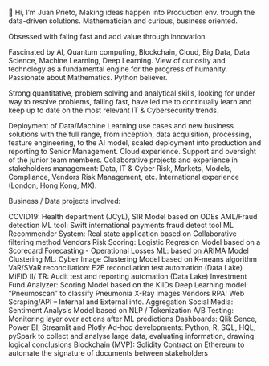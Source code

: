 👋 Hi, I’m Juan Prieto, Making ideas happen into Production env. trough the data-driven solutions.
Mathematician and curious, business oriented.

Obsessed with faling fast and add value through innovation.

Fascinated by AI, Quantum computing, Blockchain, Cloud, Big Data, Data Science, Machine Learning, Deep Learning. View of curiosity and technology as a fundamental engine for the progress of humanity. Passionate about Mathematics. Python believer.

Strong quantitative, problem solving and analytical skills, looking for under way to resolve problems, failing fast, have led me to continually learn and keep up to date on the most relevant IT & Cybersecurity trends. 

Deployment of Data/Machine Learning use cases and new business solutions with the full range, from inception, data acquisition, processing, feature engineering, to the AI model, scaled deployment into production and reporting to Senior Management. Cloud experience. Support and oversight of the junior team members. Collaborative projects and experience in stakeholders management: Data, IT & Cyber Risk, Markets, Models, Compliance, Vendors Risk Management, etc. International experience (London, Hong Kong, MX).

Business / Data projects involved:

COVID19: Health department (JCyL), SIR Model based on ODEs
AML/Fraud detection ML tool: Swift international payments fraud detect tool
ML Recommender System: Real state application based on Collaborative filtering method
Vendors Risk Scoring: Logistic Regresion Model based on a Scorecard
Forecasting - Operational Losses ML: based on ARIMA Model
Clustering ML: Cyber Image Clustering Model based on K-means algorithm
VaR/SVaR reconciliation: E2E reconcilation test automation (Data Lake)
MiFID II/ TR: Audit test and reporting automation (Data Lake)
Investment Fund Analyzer: Scoring Model based on the KIIDs
Deep Learning model: “Pneumoscan” to classify Pneumonia X-Ray images
Vendors RPA: Web Scraping/API – Internal and External info. Aggregation
Social Media: Sentiment Analysis Model based on NLP / Tokenization
A/B Testing: Monitoring layer over actions after ML predictions
Dashboards: Qlik Sence, Power BI, Streamlit and Plotly 
Ad-hoc developments: Python, R, SQL, HQL, pySpark to collect and analyse large data, evaluating information, drawing logical conclusions
Blockchain (MVP): Solidity Contract on Ethereum to automate the signature of documents between stakeholders
<!---
jjprietotorres/jjprietotorres is a ✨ special ✨ repository because its `README.md` (this file) appears on your GitHub profile.
You can click the Preview link to take a look at your changes.
--->

